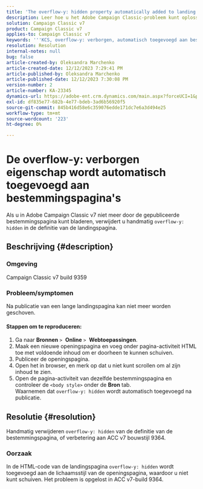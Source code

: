 ```yaml
---
title: 'The overflow-y: hidden property automatically added to landing pages'
description: Leer hoe u het Adobe Campaign Classic-probleem kunt oplossen waarbij verborgen overloop automatisch wordt toegevoegd aan bestemmingspagina's.
solution: Campaign Classic v7
product: Campaign Classic v7
applies-to: Campaign Classic v7
keywords: '''KCS, overflow-y: verborgen, automatisch toegevoegd aan bestemmingspagina''s, adobe-campagne, ACC v7 build 9359, upgrade to ACC v7 build 9364, Campaign Classic'''
resolution: Resolution
internal-notes: null
bug: false
article-created-by: Oleksandra Marchenko
article-created-date: 12/12/2023 7:29:41 PM
article-published-by: Oleksandra Marchenko
article-published-date: 12/12/2023 7:30:08 PM
version-number: 2
article-number: KA-23345
dynamics-url: https://adobe-ent.crm.dynamics.com/main.aspx?forceUCI=1&pagetype=entityrecord&etn=knowledgearticle&id=fd333dc5-2499-ee11-be37-6045bd0065f9
exl-id: df835e77-682b-4e77-bdeb-3ad6b56920f5
source-git-commit: 845b416d58e6c359076edde171dc7e6a3d494e25
workflow-type: tm+mt
source-wordcount: '223'
ht-degree: 0%

---
```


# De overflow-y: verborgen eigenschap wordt automatisch toegevoegd aan bestemmingspagina&#39;s


Als u in Adobe Campaign Classic v7 niet meer door de gepubliceerde bestemmingspagina kunt bladeren, verwijdert u handmatig `overflow-y: hidden` in de definitie van de landingspagina.

## Beschrijving {#description}


### <b>Omgeving</b>

Campaign Classic v7 build 9359

### <b>Probleem/symptomen</b>

Na publicatie van een lange landingspagina kan niet meer worden geschoven.

#### <b>Stappen om te reproduceren:</b>

1. Ga naar <b>Bronnen</b> `>`  <b>Online</b> `>`  <b>Webtoepassingen</b>.
2. Maak een nieuwe openingspagina en voeg onder pagina-activiteit HTML toe met voldoende inhoud om er doorheen te kunnen schuiven.
3. Publiceer de openingspagina.
4. Open het in browser, en merk op dat u niet kunt scrollen om al zijn inhoud te zien.
5. Open de pagina-activiteit van dezelfde bestemmingspagina en controleer de `<body style>` onder de <b>Bron</b> tab.\
   Waarnemen dat `overflow-y: hidden` wordt automatisch toegevoegd na publicatie.



## Resolutie {#resolution}


Handmatig verwijderen `overflow-y: hidden` van de definitie van de bestemmingspagina, of verbetering aan ACC v7 bouwstijl 9364.

### <b>Oorzaak</b>

In de HTML-code van de landingspagina `overflow-y: hidden` wordt toegevoegd aan de lichaamsstijl van de openingspagina, waardoor u niet kunt schuiven. Het probleem is opgelost in ACC v7-build 9364.
